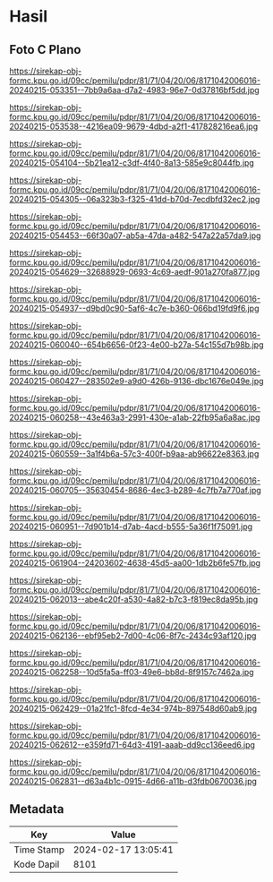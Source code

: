# Hasil

## Foto C Plano

https://sirekap-obj-formc.kpu.go.id/09cc/pemilu/pdpr/81/71/04/20/06/8171042006016-20240215-053351--7bb9a6aa-d7a2-4983-96e7-0d37816bf5dd.jpg

https://sirekap-obj-formc.kpu.go.id/09cc/pemilu/pdpr/81/71/04/20/06/8171042006016-20240215-053538--4216ea09-9679-4dbd-a2f1-417828216ea6.jpg

https://sirekap-obj-formc.kpu.go.id/09cc/pemilu/pdpr/81/71/04/20/06/8171042006016-20240215-054104--5b21ea12-c3df-4f40-8a13-585e9c8044fb.jpg

https://sirekap-obj-formc.kpu.go.id/09cc/pemilu/pdpr/81/71/04/20/06/8171042006016-20240215-054305--06a323b3-f325-41dd-b70d-7ecdbfd32ec2.jpg

https://sirekap-obj-formc.kpu.go.id/09cc/pemilu/pdpr/81/71/04/20/06/8171042006016-20240215-054453--66f30a07-ab5a-47da-a482-547a22a57da9.jpg

https://sirekap-obj-formc.kpu.go.id/09cc/pemilu/pdpr/81/71/04/20/06/8171042006016-20240215-054629--32688929-0693-4c69-aedf-901a270fa877.jpg

https://sirekap-obj-formc.kpu.go.id/09cc/pemilu/pdpr/81/71/04/20/06/8171042006016-20240215-054937--d9bd0c90-5af6-4c7e-b360-066bd19fd9f6.jpg

https://sirekap-obj-formc.kpu.go.id/09cc/pemilu/pdpr/81/71/04/20/06/8171042006016-20240215-060040--654b6656-0f23-4e00-b27a-54c155d7b98b.jpg

https://sirekap-obj-formc.kpu.go.id/09cc/pemilu/pdpr/81/71/04/20/06/8171042006016-20240215-060427--283502e9-a9d0-426b-9136-dbc1676e049e.jpg

https://sirekap-obj-formc.kpu.go.id/09cc/pemilu/pdpr/81/71/04/20/06/8171042006016-20240215-060258--43e463a3-2991-430e-a1ab-22fb95a6a8ac.jpg

https://sirekap-obj-formc.kpu.go.id/09cc/pemilu/pdpr/81/71/04/20/06/8171042006016-20240215-060559--3a1f4b6a-57c3-400f-b9aa-ab96622e8363.jpg

https://sirekap-obj-formc.kpu.go.id/09cc/pemilu/pdpr/81/71/04/20/06/8171042006016-20240215-060705--35630454-8686-4ec3-b289-4c7fb7a770af.jpg

https://sirekap-obj-formc.kpu.go.id/09cc/pemilu/pdpr/81/71/04/20/06/8171042006016-20240215-060951--7d901b14-d7ab-4acd-b555-5a36f1f75091.jpg

https://sirekap-obj-formc.kpu.go.id/09cc/pemilu/pdpr/81/71/04/20/06/8171042006016-20240215-061904--24203602-4638-45d5-aa00-1db2b6fe57fb.jpg

https://sirekap-obj-formc.kpu.go.id/09cc/pemilu/pdpr/81/71/04/20/06/8171042006016-20240215-062013--abe4c20f-a530-4a82-b7c3-f819ec8da95b.jpg

https://sirekap-obj-formc.kpu.go.id/09cc/pemilu/pdpr/81/71/04/20/06/8171042006016-20240215-062136--ebf95eb2-7d00-4c06-8f7c-2434c93af120.jpg

https://sirekap-obj-formc.kpu.go.id/09cc/pemilu/pdpr/81/71/04/20/06/8171042006016-20240215-062258--10d5fa5a-ff03-49e6-bb8d-8f9157c7462a.jpg

https://sirekap-obj-formc.kpu.go.id/09cc/pemilu/pdpr/81/71/04/20/06/8171042006016-20240215-062429--01a21fc1-8fcd-4e34-974b-897548d60ab9.jpg

https://sirekap-obj-formc.kpu.go.id/09cc/pemilu/pdpr/81/71/04/20/06/8171042006016-20240215-062612--e359fd71-64d3-4191-aaab-dd9cc136eed6.jpg

https://sirekap-obj-formc.kpu.go.id/09cc/pemilu/pdpr/81/71/04/20/06/8171042006016-20240215-062831--d63a4b1c-0915-4d66-a11b-d3fdb0670036.jpg


## Metadata

| Key        | Value               |
| ---------- | ------------------- |
| Time Stamp | 2024-02-17 13:05:41 |
| Kode Dapil | 8101                |



